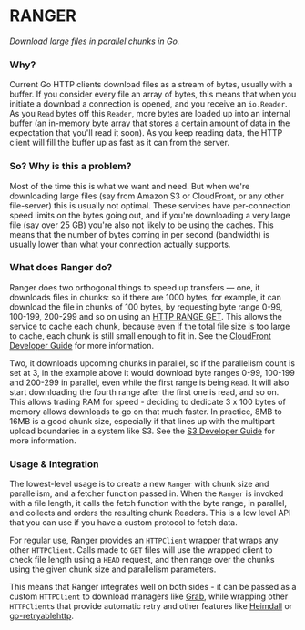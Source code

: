 # RANGER

*Download large files in parallel chunks in Go.*

### Why? 

Current Go HTTP clients download files as a stream of bytes, usually with a buffer. If you consider every file an array of bytes, this means that when you initiate a download a connection is opened, and you receive an `io.Reader`. As you `Read` bytes off this `Reader`, more bytes are loaded up into an internal buffer (an in-memory byte array that stores a certain amount of data in the expectation that you'll read it soon). As you keep reading data, the HTTP client will fill the buffer up as fast as it can from the server. 

### So? Why is this a problem? 

Most of the time this is what we want and need. But when we're downloading large files (say from Amazon S3 or CloudFront, or any other file-server) this is usually not optimal. These services have per-connection speed limits on the bytes going out, and if you're downloading a very large file (say over 25 GB) you're also not likely to be using the caches. This means that the number of bytes coming in per second (bandwidth) is usually lower than what your connection actually supports. 

### What does Ranger do? 

Ranger does two orthogonal things to speed up transfers — one, it downloads files in chunks: so if there are 1000 bytes, for example, it can download the file in chunks of 100 bytes, by requesting byte range 0-99, 100-199, 200-299 and so on using an [HTTP RANGE GET](https://developer.mozilla.org/en-US/docs/Web/HTTP/Headers/Range). This allows the service to cache each chunk, because even if the total file size is too large to cache, each chunk is still small enough to fit in. See the [CloudFront Developer Guide](https://docs.aws.amazon.com/AmazonCloudFront/latest/DeveloperGuide/RangeGETs.html) for more information.

Two, it downloads upcoming chunks in parallel, so if the parallelism count is set at 3, in the example above it would download byte ranges 0-99, 100-199 and 200-299 in parallel, even while the first range is being `Read`. It will also start downloading the fourth range after the first one is read, and so on. This allows trading RAM for speed - deciding to dedicate 3 x 100 bytes of memory allows downloads to go on that much faster. In practice, 8MB to 16MB is a good chunk size, especially if that lines up with the multipart upload boundaries in a system like S3. See the [S3 Developer Guide](https://docs.aws.amazon.com/whitepapers/latest/s3-optimizing-performance-best-practices/use-byte-range-fetches.html) for more information. 

### Usage & Integration

The lowest-level usage is to create a new `Ranger` with chunk size and parallelism, and a fetcher function passed in. When the `Ranger` is invoked with a file length, it calls the fetch function with the byte range, in parallel, and collects and orders the resulting chunk Readers. This is a low level API that you can use if you have a custom protocol to fetch data. 

For regular use, Ranger provides an `HTTPClient` wrapper that wraps any other `HTTPClient`. Calls made to `GET` files will use the wrapped client to check file length using a `HEAD` request, and then range over the chunks using the given chunk size and parallelism parameters.

This means that Ranger integrates well on both sides - it can be passed as a custom `HTTPClient` to download managers like [Grab](https://github.com/cavaliergopher/grab), while wrapping other `HTTPClient`s that provide automatic retry and other features like [Heimdall](https://github.com/gojek/heimdall) or [go-retryablehttp](https://github.com/hashicorp/go-retryablehttp).











